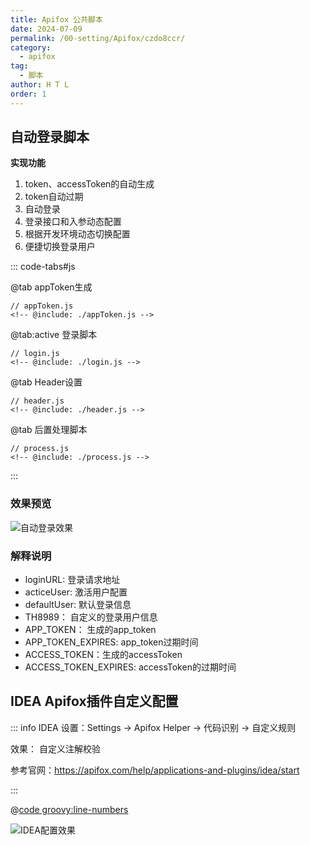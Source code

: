 ```yaml
---
title: Apifox 公共脚本
date: 2024-07-09
permalink: /00-setting/Apifox/czdo8ccr/
category:
  - apifox
tag:
  - 脚本
author: H T L
order: 1
---
```


## 自动登录脚本

**实现功能**
1. token、accessToken的自动生成
2. token自动过期
3. 自动登录
4. 登录接口和入参动态配置
5. 根据开发环境动态切换配置
6. 便捷切换登录用户



::: code-tabs#js

@tab appToken生成
```js:line-numbers
// appToken.js
<!-- @include: ./appToken.js -->
```

@tab:active 登录脚本
```js:line-numbers
// login.js
<!-- @include: ./login.js -->
```

@tab Header设置
```js:line-numbers
// header.js
<!-- @include: ./header.js -->
```

@tab 后置处理脚本
```js:line-numbers
// process.js
<!-- @include: ./process.js -->
```

:::



### 效果预览

![自动登录效果](http://47.109.181.145:8000/i/2024/07/26/r10jey-2.webp)


### 解释说明

- loginURL: 登录请求地址
- acticeUser: 激活用户配置
- defaultUser: 默认登录信息
- TH8989： 自定义的登录用户信息
- APP_TOKEN： 生成的app_token
- APP_TOKEN_EXPIRES: app_token过期时间
- ACCESS_TOKEN：生成的accessToken
- ACCESS_TOKEN_EXPIRES: accessToken的过期时间



## IDEA Apifox插件自定义配置

::: info
IDEA 设置：Settings -> Apifox Helper -> 代码识别 -> 自定义规则

效果： 自定义注解校验

参考官网：https://apifox.com/help/applications-and-plugins/idea/start

:::


@[code groovy:line-numbers](./apifox.groovy)


![IDEA配置效果](http://47.109.181.145:8000/i/2024/07/26/qyij8e-2.webp)